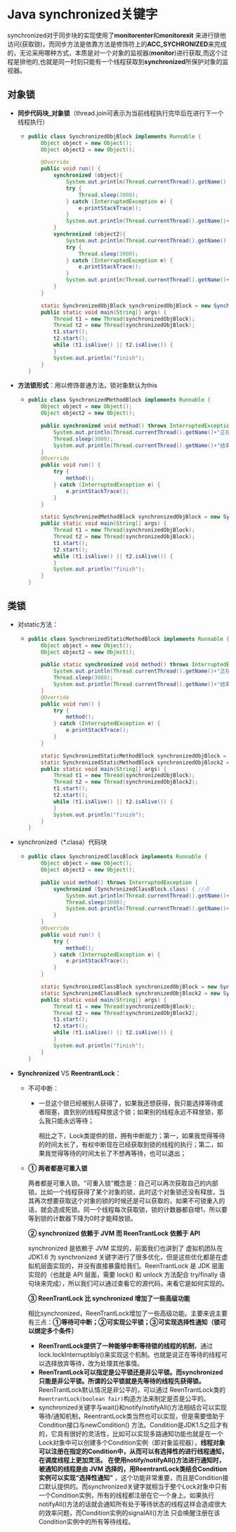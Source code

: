# Java synchronized关键字

synchronized对于同步块的实现使用了**monitorenter**和**monitorexit** 来进行排他访问(获取锁)，而同步方法是依靠方法是修饰符上的**ACC_SYCHRONIZED**来完成的，无论采用哪种方式，本质是对一个对象的监视器(**monitor**)进行获取,而这个过程是排他的,也就是同一时刻只能有一个线程获取到**synchronized**所保护对象的监视器。

## 对象锁

+ **同步代码块_对象锁**（thread.join可表示为当前线程执行完毕后在进行下一个线程执行）

  + ```java
    public class SynchronizedObjBlock implements Runnable {
        Object object = new Object();
        Object object2 = new Object();
    
        @Override
        public void run() {
            synchronized (object){
                System.out.println(Thread.currentThread().getName() + "占用🔒OBJ");
                try {
                    Thread.sleep(3000);
                } catch (InterruptedException e) {
                    e.printStackTrace();
                }
                System.out.println(Thread.currentThread().getName()+"釋放🔒OBJ");
            }
            synchronized (object2){
                System.out.println(Thread.currentThread().getName() + "占用🔒OBJ2");
                try {
                    Thread.sleep(3000);
                } catch (InterruptedException e) {
                    e.printStackTrace();
                }
                System.out.println(Thread.currentThread().getName()+"釋放🔒OBJ2");
            }
        }
    
        static SynchronizedObjBlock synchronizedObjBlock = new SynchronizedObjBlock();
        public static void main(String[] args) {
            Thread t1 = new Thread(synchronizedObjBlock);
            Thread t2 = new Thread(synchronizedObjBlock);
            t1.start();
            t2.start();
            while (t1.isAlive() || t2.isAlive()) {
            }
            System.out.println("finish");
        }
    }
    ```

+ **方法锁形式**：用以修饰普通方法，锁对象默认为this

  + ```java
    public class SynchronizedMethodBlock implements Runnable {
        Object object = new Object();
        Object object2 = new Object();
    
        public synchronized void method() throws InterruptedException {
            System.out.println(Thread.currentThread().getName()+"正在执行");
            Thread.sleep(3000);
            System.out.println(Thread.currentThread().getName()+"结束执行");
        }
        @Override
        public void run() {
            try {
                method();
            } catch (InterruptedException e) {
                e.printStackTrace();
            }
        }
    
        static SynchronizedMethodBlock synchronizedObjBlock = new SynchronizedMethodBlock();
        public static void main(String[] args) {
            Thread t1 = new Thread(synchronizedObjBlock);
            Thread t2 = new Thread(synchronizedObjBlock);
            t1.start();
            t2.start();
            while (t1.isAlive() || t2.isAlive()) {
            }
            System.out.println("finish");
        }
    }
    
    ```


## 类锁

 + 对static方法：

    + ```java
      public class SynchronizedStaticMethodBlock implements Runnable {
          Object object = new Object();
          Object object2 = new Object();
      
          public static synchronized void method() throws InterruptedException {
              System.out.println(Thread.currentThread().getName()+"正在执行");
              Thread.sleep(3000);
              System.out.println(Thread.currentThread().getName()+"结束执行");
          }
          @Override
          public void run() {
              try {
                  method();
              } catch (InterruptedException e) {
                  e.printStackTrace();
              }
          }
      
          static SynchronizedStaticMethodBlock synchronizedObjBlock = new SynchronizedStaticMethodBlock();
          static SynchronizedStaticMethodBlock synchronizedObjBlock2 = new SynchronizedStaticMethodBlock();
          public static void main(String[] args) {
              Thread t1 = new Thread(synchronizedObjBlock);
              Thread t2 = new Thread(synchronizedObjBlock2);
              t1.start();
              t2.start();
              while (t1.isAlive() || t2.isAlive()) {
              }
              System.out.println("finish");
          }
      }
      ```

+ synchronized（*.clasa）代码块

  + ```java
    public class SynchronizedClassBlock implements Runnable {
        Object object = new Object();
        Object object2 = new Object();
    
        public void method() throws InterruptedException {
            synchronized (SynchronizedClassBlock.class) { //点
                System.out.println(Thread.currentThread().getName()+"正在执行");
                Thread.sleep(3000);
                System.out.println(Thread.currentThread().getName()+"结束执行");
            }
        }
        @Override
        public void run() {
            try {
                method();
            } catch (InterruptedException e) {
                e.printStackTrace();
            }
        }
    
        static SynchronizedClassBlock synchronizedObjBlock = new SynchronizedClassBlock();
        static SynchronizedClassBlock synchronizedObjBlock2 = new SynchronizedClassBlock();
        public static void main(String[] args) {
            Thread t1 = new Thread(synchronizedObjBlock);
            Thread t2 = new Thread(synchronizedObjBlock2);
            t1.start();
            t2.start();
            while (t1.isAlive() || t2.isAlive()) {
            }
            System.out.println("finish");
        }
    }
    
    ```

+ **Synchronized** VS **ReentrantLock**：

    + 不可中断：

        + 一旦这个锁已经被别人获得了，如果我还想获得，我只能选择等待或者阻塞，直到别的线程释放这个锁；如果别的线程永远不释放锁，那么我只能永远等待；

            相比之下，Lock类提供的锁，拥有中断能力；第一，如果我觉得等待的时间太长了，有权中断现在已经获取到锁的线程的执行；第二，如果我觉得等待的时间太长了不想再等待，也可以退出；

    + **① 两者都是可重入锁**

        两者都是可重入锁。“可重入锁”概念是：自己可以再次获取自己的内部锁。比如一个线程获得了某个对象的锁，此时这个对象锁还没有释放，当其再次想要获取这个对象的锁的时候还是可以获取的，如果不可锁重入的话，就会造成死锁。同一个线程每次获取锁，锁的计数器都自增1，所以要等到锁的计数器下降为0时才能释放锁。

        **② synchronized 依赖于 JVM 而 ReenTrantLock 依赖于 API**

        synchronized 是依赖于 JVM 实现的，前面我们也讲到了 虚拟机团队在 JDK1.6 为 synchronized 关键字进行了很多优化，但是这些优化都是在虚拟机层面实现的，并没有直接暴露给我们。ReenTrantLock 是 JDK 层面实现的（也就是 API 层面，需要 lock() 和 unlock 方法配合 try/finally 语句块来完成），所以我们可以通过查看它的源代码，来看它是如何实现的。

        **③ ReenTrantLock 比 synchronized 增加了一些高级功能**

        相比synchronized，ReenTrantLock增加了一些高级功能。主要来说主要有三点：**①等待可中断；②可实现公平锁；③可实现选择性通知（锁可以绑定多个条件）**

        - **ReenTrantLock提供了一种能够中断等待锁的线程的机制**，通过lock.lockInterruptibly()来实现这个机制。也就是说正在等待的线程可以选择放弃等待，改为处理其他事情。
        - **ReenTrantLock可以指定是公平锁还是非公平锁。而synchronized只能是非公平锁。所谓的公平锁就是先等待的线程先获得锁。** ReenTrantLock默认情况是非公平的，可以通过 ReenTrantLock类的`ReentrantLock(boolean fair)`构造方法来制定是否是公平的。
        - synchronized关键字与wait()和notify/notifyAll()方法相结合可以实现等待/通知机制，ReentrantLock类当然也可以实现，但是需要借助于Condition接口与newCondition() 方法。Condition是JDK1.5之后才有的，它具有很好的灵活性，比如可以实现多路通知功能也就是在一个Lock对象中可以创建多个Condition实例（即对象监视器），**线程对象可以注册在指定的Condition中，从而可以有选择性的进行线程通知，在调度线程上更加灵活。 在使用notify/notifyAll()方法进行通知时，被通知的线程是由 JVM 选择的，用ReentrantLock类结合Condition实例可以实现“选择性通知”** ，这个功能非常重要，而且是Condition接口默认提供的。而synchronized关键字就相当于整个Lock对象中只有一个Condition实例，所有的线程都注册在它一个身上。如果执行notifyAll()方法的话就会通知所有处于等待状态的线程这样会造成很大的效率问题，而Condition实例的signalAll()方法 只会唤醒注册在该Condition实例中的所有等待线程。

